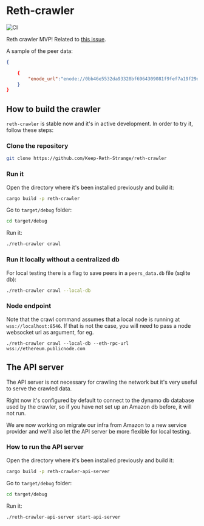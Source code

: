 # Reth-crawler

![CI](https://github.com/Keep-Reth-Strange/reth-crawler/actions/workflows/ci.yml/badge.svg)

Reth crawler MVP!
Related to [this issue](https://github.com/paradigmxyz/reth/issues/4778).

A sample of the peer data:

```json
{

    {
        "enode_url":"enode://0bb46e5532da93328bf6964309081f9fef7a19f29d91f93004f82ecd897766a15348f6863c4f36541f632d50c7d592c6b9181e439e9ede16c7e0cd18612cd048@158.220.96.114:34310","id":"0x0bb46e5532da93328bf6964309081f9fef7a19f29d91f93004f82ecd897766a15348f6863c4f36541f632d50c7d592c6b9181e439e9ede16c7e0cd18612cd048","address":"158.220.96.114","tcp_port":34310,"client_version":"Geth/v1.13.4-stable-3f907d6a/linux-amd64/go1.21.3","eth_version":68,"capabilities":["eth/67","eth/68","snap/1"],"chain":"mainnet","total_difficulty":"17179869184","best_block":"0xd4e56740f876aef8c010b86a40d5f56745a118d0906a34e69aec8c0db1cb8fa3","genesis_block_hash":"0xd4e56740f876aef8c010b86a40d5f56745a118d0906a34e69aec8c0db1cb8fa3","last_seen":"2023-11-08 15:41:04.469473084 UTC","country":"Germany","city":"Düsseldorf","synced":null,"isp":"Contabo GmbH"
    }
}
```

## How to build the crawler

`reth-crawler` is stable now and it's in active development. In order to try it, follow these steps:

### Clone the repository

```bash
git clone https://github.com/Keep-Reth-Strange/reth-crawler
```

### Run it

Open the directory where it's been installed previously and build it:

```bash
cargo build -p reth-crawler
```

Go to `target/debug` folder:

```bash
cd target/debug
```

Run it:

```bash
./reth-crawler crawl
```

### Run it locally without a centralized db

For local testing there is a flag to save peers in a `peers_data.db` file (sqlite db):

```bash
./reth-crawler crawl --local-db
```

### Node endpoint

Note that the crawl command assumes that a local node is running at `wss://localhost:8546`. If that is not the case, you will need to pass a node websocket url as argument, for eg.
```
./reth-crawler crawl --local-db --eth-rpc-url wss://ethereum.publicnode.com
```

## The API server

The API server is not necessary for crawling the network but it's very useful to serve the crawled data.

Right now it's configured by default to connect to the dynamo db database used by the crawler,
so if you have not set up an Amazon db before, it will not run.

We are now working on migrate our infra from Amazon to a new service provider and we'll also
let the API server be more flexible for local testing.

### How to run the API server

Open the directory where it's been installed previously and build it:

```bash
cargo build -p reth-crawler-api-server
```

Go to `target/debug` folder:

```bash
cd target/debug
```

Run it:

```bash
./reth-crawler-api-server start-api-server
```
